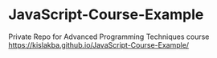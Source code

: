# JavaScript-Course-Example
Private Repo for Advanced Programming Techniques course
https://kislakba.github.io/JavaScript-Course-Example/
